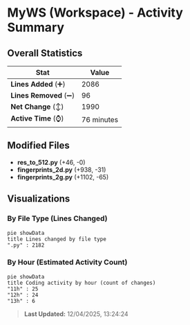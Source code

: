 # MyWS (Workspace) - Activity Summary 

## Overall Statistics

| Stat                   | Value                                                             |
| ---------------------- | ----------------------------------------------------------------- |
| **Lines Added** (➕)   | 2086                                          |
| **Lines Removed** (➖) | 96                                        |
| **Net Change** (↕)    | 1990                |
| **Active Time** (⌚)   | 76 minutes |


## Modified Files
- **res_to_512.py** (+46, -0)
- **fingerprints_2d.py** (+938, -31)
- **fingerprints_2g.py** (+1102, -65)

## Visualizations

### By File Type (Lines Changed)

```mermaid
pie showData
title Lines changed by file type
".py" : 2182
```

### By Hour (Estimated Activity Count)

```mermaid
pie showData
title Coding activity by hour (count of changes)
"11h" : 25
"12h" : 24
"13h" : 6
```


> **Last Updated:** 12/04/2025, 13:24:24
